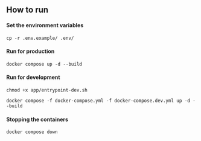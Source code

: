## How to run

#### Set the environment variables

`cp -r .env.example/ .env/`

#### Run for production

`docker compose up -d --build`

#### Run for development

`chmod +x app/entrypoint-dev.sh`

`docker compose -f docker-compose.yml -f docker-compose.dev.yml up -d --build`

#### Stopping the containers

`docker compose down`
